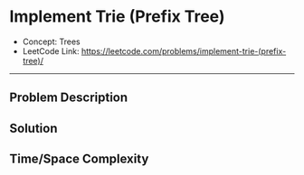 # Implement Trie (Prefix Tree)

- Concept: Trees
- LeetCode Link: https://leetcode.com/problems/implement-trie-(prefix-tree)/

---

## Problem Description

## Solution

## Time/Space Complexity

